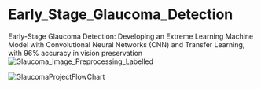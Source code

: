 # Early_Stage_Glaucoma_Detection
Early-Stage Glaucoma Detection: Developing an Extreme Learning Machine Model with Convolutional
Neural Networks (CNN) and Transfer Learning, with 96% accuracy in vision preservation
![Glaucoma_Image_Preprocessing_Labelled](https://github.com/s0oraj/Early_Stage_Glaucoma_Detection/assets/42529024/91fc8acb-89a5-4bd4-9bf8-d6ad7af3dee4)

![GlaucomaProjectFlowChart](https://github.com/s0oraj/Early_Stage_Glaucoma_Detection/assets/42529024/7bb985b3-8e09-480b-9732-6061244e82e2)

